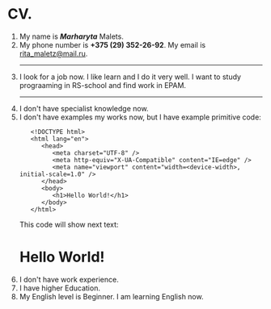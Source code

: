 # CV. 
1. My name is ***Marharyta*** Malets.
2. My phone number is __+375 (29) 352-26-92__. My email is <rita_maletz@mail.ru>.  
   <hr>
3. I look for a job now. I like learn and I do it very well. I want to study prograaming in RS-school and find work in EPAM.  
   <hr>
4. I don't have specialist knowledge now.
5. I don't have examples my works now, but I have example primitive code:
   ```
      <!DOCTYPE html>  
      <html lang="en">  
         <head>  
            <meta charset="UTF-8" />  
            <meta http-equiv="X-UA-Compatible" content="IE=edge" />  
            <meta name="viewport" content="width=<device-width>, initial-scale=1.0" />  
         </head>  
         <body>  
            <h1>Hello World!</h1>  
         </body>  
      </html>
    ```   
    This code will show next text:  
    <h1> Hello World! </h1>  
6. I don't have work experience.
7. I have higher Education.
8. My English level is Beginner. I am learning English now. 
